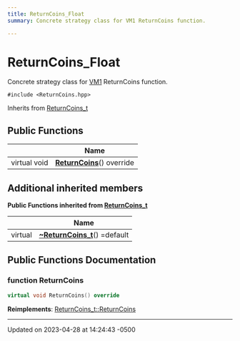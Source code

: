 ```yaml
---
title: ReturnCoins_Float
summary: Concrete strategy class for VM1 ReturnCoins function. 

---
```


# ReturnCoins_Float



Concrete strategy class for [VM1]() ReturnCoins function. 


`#include <ReturnCoins.hpp>`

Inherits from [ReturnCoins_t](Classes/class_return_coins__t.md)

## Public Functions

|                | Name           |
| -------------- | -------------- |
| virtual void | **[ReturnCoins](Classes/class_return_coins___float.md#function-returncoins)**() override |

## Additional inherited members

**Public Functions inherited from [ReturnCoins_t](Classes/class_return_coins__t.md)**

|                | Name           |
| -------------- | -------------- |
| virtual | **[~ReturnCoins_t](Classes/class_return_coins__t.md#function-~returncoins-t)**() =default |


## Public Functions Documentation

### function ReturnCoins

```cpp
virtual void ReturnCoins() override
```


**Reimplements**: [ReturnCoins_t::ReturnCoins](Classes/class_return_coins__t.md#function-returncoins)


-------------------------------

Updated on 2023-04-28 at 14:24:43 -0500
